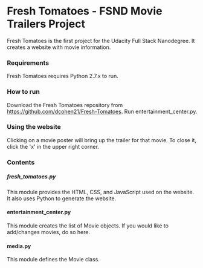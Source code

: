 # Fresh Tomatoes - FSND Movie Trailers Project

Fresh Tomatoes is the first project for the Udacity Full Stack Nanodegree. It creates a website with movie information.

### Requirements
Fresh Tomatoes requires Python 2.7.x to run.

### How to run
Download the Fresh Tomatoes repository from https://github.com/dcohen21/Fresh-Tomatoes. Run entertainment_center.py.

### Using the website
Clicking on a movie poster will bring up the trailer for that movie. To close it, click the 'x' in the upper right corner.

### Contents

##### fresh_tomatoes.py

This module provides the HTML, CSS, and JavaScript used on the website. It also uses Python to generate the website.

#### entertainment_center.py

This module creates the list of Movie objects. If you would like to add/changes movies, do so here.

#### media.py

This module defines the Movie class.
